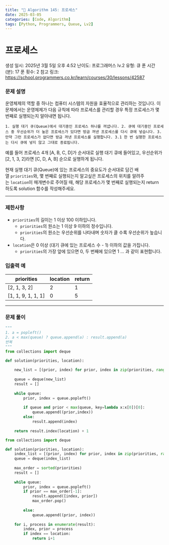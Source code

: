 ```yaml
---
title: "🧠 Algorithm 145: 프로세스"
date: 2025-03-05
categories: [Code, Algorithm]
tags: [Python, Programmers, Queue, Lv2]
---
```


# 프로세스

생성 일시: 2025년 3월 5일 오후 4:52
난이도: 프로그래머스 lv.2
유형: 큐
푼 시간 (분): 17
푼 횟수: 2
참고 링크: https://school.programmers.co.kr/learn/courses/30/lessons/42587

### **문제 설명**

운영체제의 역할 중 하나는 컴퓨터 시스템의 자원을 효율적으로 관리하는 것입니다. 이 문제에서는 운영체제가 다음 규칙에 따라 프로세스를 관리할 경우 특정 프로세스가 몇 번째로 실행되는지 알아내면 됩니다.

`1. 실행 대기 큐(Queue)에서 대기중인 프로세스 하나를 꺼냅니다.
2. 큐에 대기중인 프로세스 중 우선순위가 더 높은 프로세스가 있다면 방금 꺼낸 프로세스를 다시 큐에 넣습니다.
3. 만약 그런 프로세스가 없다면 방금 꺼낸 프로세스를 실행합니다.
  3.1 한 번 실행한 프로세스는 다시 큐에 넣지 않고 그대로 종료됩니다.`

예를 들어 프로세스 4개 [A, B, C, D]가 순서대로 실행 대기 큐에 들어있고, 우선순위가 [2, 1, 3, 2]라면 [C, D, A, B] 순으로 실행하게 됩니다.

현재 실행 대기 큐(Queue)에 있는 프로세스의 중요도가 순서대로 담긴 배열 `priorities`와, 몇 번째로 실행되는지 알고싶은 프로세스의 위치를 알려주는 `location`이 매개변수로 주어질 때, 해당 프로세스가 몇 번째로 실행되는지 return 하도록 solution 함수를 작성해주세요.

---

### 제한사항

- `priorities`의 길이는 1 이상 100 이하입니다.
    - `priorities`의 원소는 1 이상 9 이하의 정수입니다.
    - `priorities`의 원소는 우선순위를 나타내며 숫자가 클 수록 우선순위가 높습니다.
- `location`은 0 이상 (대기 큐에 있는 프로세스 수 - 1) 이하의 값을 가집니다.
    - `priorities`의 가장 앞에 있으면 0, 두 번째에 있으면 1 … 과 같이 표현합니다.

### 입출력 예

| priorities | location | return |
| --- | --- | --- |
| [2, 1, 3, 2] | 2 | 1 |
| [1, 1, 9, 1, 1, 1] | 0 | 5 |

---

### 문제 풀이

```python
"""
1. a = popleft()
2. a < max(queue) ? queue.append(a) : result.append(a)
반복
"""
from collections import deque

def solution(priorities, location):
    
    new_list = [(prior, index) for prior, index in zip(priorities, range(len(priorities)))]
    
    queue = deque(new_list)
    result = []
    
    while queue:
        prior, index = queue.popleft()
        
        if queue and prior < max(queue, key=lambda x:x[0])[0]:
            queue.append((prior,index))
        else:
            result.append(index)
            
    return result.index(location) + 1
```

```python
from collections import deque

def solution(priorities, location):
    index_list = [(prior, index) for prior, index in zip(priorities, range(len(priorities)))]
    queue = deque(index_list)
    
    max_order = sorted(priorities)
    result = []
    
    while queue:
        prior, index = queue.popleft()
        if prior == max_order[-1]:
            result.append([index, prior])
            max_order.pop()
            
        else:
            queue.append((prior, index))
    
    for i, process in enumerate(result):
        index, prior = process
        if index == location:
            return i+1
        

```